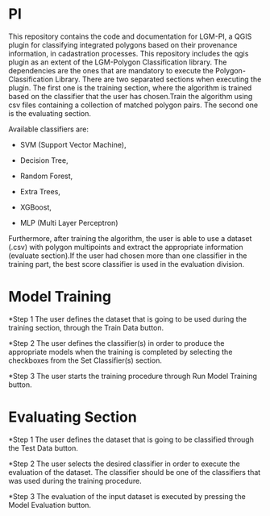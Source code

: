 # PI
This repository contains the code and documentation for LGM-PI,
a QGIS plugin for classifying integrated polygons based on their provenance information, in cadastration processes.
This repository includes the qgis plugin as an extent of the LGM-Polygon Classification library. The dependencies are 
the ones that are mandatory to execute the Polygon-Classification Library.
There are two separated sections when executing the plugin. The first one is the training section, where the algorithm is
trained based on the classifier that the user has chosen.Train the algorithm using csv files containing a collection of matched
polygon pairs. The second one is the evaluating section. 

Available classifiers are: 

 * SVM (Support Vector Machine),
  
 * Decision Tree,
  
 * Random Forest,
  
 * Extra Trees,
  
 * XGBoost,
  
  * MLP (Multi Layer Perceptron)
  
  
Furthermore, after training the algorithm, the user is able to use a dataset (.csv) with polygon multipoints and extract the appropriate
information (evaluate section).If the user had chosen more than one classifier in the training part, the best score classifier is used 
in the evaluation division.


# Model Training

*Step 1 
The user defines the dataset that is going to be used during the training section, through the Train Data button.

*Step 2
The user defines the classifier(s) in order to produce the appropriate models when the training is completed by selecting the 
checkboxes from the Set Classifier(s) section.

*Step 3
The user starts the training procedure through Run Model Training button.

# Evaluating Section

*Step 1
The user defines the dataset that is going to be classified through the Test Data button.

*Step 2
The user selects the desired classifier in order to execute the evaluation of the dataset. The classifier should be one of 
the classifiers that was used during the training procedure.

*Step 3 
The evaluation of the input dataset is executed by pressing the Model Evaluation button.


